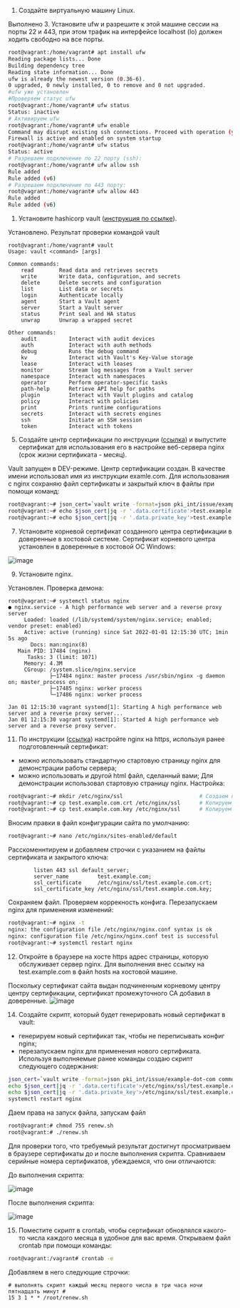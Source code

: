 1. Создайте виртуальную машину Linux.

Выполнено
3. Установите ufw и разрешите к этой машине сессии на порты 22 и 443, при этом трафик на интерфейсе localhost (lo) должен ходить свободно на все порты.
```bash
root@vagrant:/home/vagrant# apt install ufw
Reading package lists... Done
Building dependency tree
Reading state information... Done
ufw is already the newest version (0.36-6).
0 upgraded, 0 newly installed, 0 to remove and 0 not upgraded.
#ufw уже установлен
#Проверяем статус ufw
root@vagrant:/home/vagrant# ufw status
Status: inactive
# Активируем ufw
root@vagrant:/home/vagrant# ufw enable
Command may disrupt existing ssh connections. Proceed with operation (y|n)? y
Firewall is active and enabled on system startup
root@vagrant:/home/vagrant# ufw status
Status: active
# Разрешаем подключение по 22 порту (ssh):
root@vagrant:/home/vagrant# ufw allow ssh
Rule added
Rule added (v6)
# Разрешаем подключение по 443 порту:
root@vagrant:/home/vagrant# ufw allow 443
Rule added
Rule added (v6)
```
1. Установите hashicorp vault ([инструкция по ссылке](https://learn.hashicorp.com/tutorials/vault/getting-started-install?in=vault/getting-started#install-vault)).

Установлено. Результат проверки командой vault
```
root@vagrant:/home/vagrant# vault
Usage: vault <command> [args]

Common commands:
    read        Read data and retrieves secrets
    write       Write data, configuration, and secrets
    delete      Delete secrets and configuration
    list        List data or secrets
    login       Authenticate locally
    agent       Start a Vault agent
    server      Start a Vault server
    status      Print seal and HA status
    unwrap      Unwrap a wrapped secret

Other commands:
    audit          Interact with audit devices
    auth           Interact with auth methods
    debug          Runs the debug command
    kv             Interact with Vault's Key-Value storage
    lease          Interact with leases
    monitor        Stream log messages from a Vault server
    namespace      Interact with namespaces
    operator       Perform operator-specific tasks
    path-help      Retrieve API help for paths
    plugin         Interact with Vault plugins and catalog
    policy         Interact with policies
    print          Prints runtime configurations
    secrets        Interact with secrets engines
    ssh            Initiate an SSH session
    token          Interact with tokens
```
5. Cоздайте центр сертификации по инструкции ([ссылка](https://learn.hashicorp.com/tutorials/vault/pki-engine?in=vault/secrets-management)) и выпустите сертификат для использования его в настройке веб-сервера nginx (срок жизни сертификата - месяц).

Vault запущен в DEV-режиме.
Центр сертификации создан. В качестве имени использовал имя из инструкции examle.com.
Для использования с nginx сохраняю файл сертификаты и закрытый ключ в файлы при помощи команд:
```bash
root@vagrant:~# json_cert=`vault write -format=json pki_int/issue/example-dot-com common_name="test.example.com" ttl="720h"`    #присваиваем переменной вывод генерации сертификата в формате json
root@vagrant:~# echo $json_cert|jq -r '.data.certificate'>test.example.com.crt      #Сохраняем файл сертификата при помощи утилиты jq
root@vagrant:~# echo $json_cert|jq -r '.data.private_key'>test.example.com.key      #Сохраняем закрытый ключ в файл при помощи утилиты jq
```

7. Установите корневой сертификат созданного центра сертификации в доверенные в хостовой системе.
Сертификат корневого центра установлен в доверенные в хостовой ОС Windows:

![image](https://user-images.githubusercontent.com/64410504/147849641-276b35a6-0f5f-42ce-942d-383912068fd1.png)

9. Установите nginx.

Установлен. Проверка демона:
```
root@vagrant:~# systemctl status nginx
● nginx.service - A high performance web server and a reverse proxy server
     Loaded: loaded (/lib/systemd/system/nginx.service; enabled; vendor preset: enabled)
     Active: active (running) since Sat 2022-01-01 12:15:30 UTC; 1min 5s ago
       Docs: man:nginx(8)
   Main PID: 17484 (nginx)
      Tasks: 3 (limit: 1071)
     Memory: 4.3M
     CGroup: /system.slice/nginx.service
             ├─17484 nginx: master process /usr/sbin/nginx -g daemon on; master_process on;
             ├─17485 nginx: worker process
             └─17486 nginx: worker process

Jan 01 12:15:30 vagrant systemd[1]: Starting A high performance web server and a reverse proxy server...
Jan 01 12:15:30 vagrant systemd[1]: Started A high performance web server and a reverse proxy server.
```
11. По инструкции ([ссылка](https://nginx.org/en/docs/http/configuring_https_servers.html)) настройте nginx на https, используя ранее подготовленный сертификат:
  - можно использовать стандартную стартовую страницу nginx для демонстрации работы сервера;
  - можно использовать и другой html файл, сделанный вами;
Для демонстрации использовал стартовую страницу nginx. Настройка:
```bash
root@vagrant:~# mkdir /etc/nginx/ssl                        # Создаем папку для хранения файлов сертификатов и закрытых ключей
root@vagrant:~# cp test.example.com.crt /etc/nginx/ssl      # Копируем файл сертификата
root@vagrant:~# cp test.example.com.key /etc/nginx/ssl      # Копируем файл закрытого ключа
```
Вносим правки в файл конфигурации сайта по умолчанию:
```bash
root@vagrant:~# nano /etc/nginx/sites-enabled/default
```
Расскоменнтируем и добавляем строчки с указанием на файлы сертификата и закрытого ключа:
```
        listen 443 ssl default_server;
        server_name         test.example.com;
        ssl_certificate     /etc/nginx/ssl/test.example.com.crt;
        ssl_certificate_key /etc/nginx/ssl/test.example.com.key;
```
Сохраняем файл. Проверяем коррекность конфига. Перезапускаем nginx для применения изменений:
```bash
root@vagrant:~# nginx -t
nginx: the configuration file /etc/nginx/nginx.conf syntax is ok
nginx: configuration file /etc/nginx/nginx.conf test is successful
root@vagrant:~# systemctl restart nginx
```
12. Откройте в браузере на хосте https адрес страницы, которую обслуживает сервер nginx.
Для выполнения внес ссылку на test.example.com в файл hosts на хостовой машине. 

Поскольку сертификат сайта выдан подчиненным корневому центру центру сертификации, сертификат промежуточного CA добавил в доверенные.
![image](https://user-images.githubusercontent.com/64410504/148042379-5e4b8937-0e81-4274-89ed-1b34ecaa887c.png)

14. Создайте скрипт, который будет генерировать новый сертификат в vault:
  - генерируем новый сертификат так, чтобы не переписывать конфиг nginx;
  - перезапускаем nginx для применения нового сертификата.
Используя выполняемые ранее команды создаю скрипт следующего содержания:
```bash
json_cert=`vault write -format=json pki_int/issue/example-dot-com common_name="test.example.com" ttl="720h"`
echo $json_cert|jq -r '.data.certificate'>/etc/nginx/ssl/test.example.com.crt
echo $json_cert|jq -r '.data.private_key'>/etc/nginx/ssl/test.example.com.key
systemctl restart nginx
```
Даем права на запуск файла, запускам файл
```bash
root@vagrant:# chmod 755 renew.sh
root@vagrant:# ./renew.sh
```
Для проверки того, что требуемый результат достигнут просматриваем в браузере сертификаты до и после выполнения скрипта. Сравниваем серийные номера сертификатов, убеждаемся, что они отличаются:

До выполнения скрипта:

![image](https://user-images.githubusercontent.com/64410504/148049702-097cd7aa-74c8-49bf-af07-afd4449ae407.png)

После выполнения скрипта:

![image](https://user-images.githubusercontent.com/64410504/148049746-92051619-92f9-4981-9f26-68e4cf7c77a6.png)



15. Поместите скрипт в crontab, чтобы сертификат обновлялся какого-то числа каждого месяца в удобное для вас время.
Открываем файл crontab при помощи команды:
```bash
root@vagrant:/vagrant# crontab -e

```
Добавляем в него следующие строчки:
```
# выполнять скрипт каждый месяц первого числа в три часа ночи пятнадцать минут #
15 3 1 * * /root/renew.sh
```
